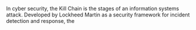 In cyber security, the Kill Chain is the stages of an information systems attack. Developed by Lockheed Martin as a security framework for incident detection and response, the 